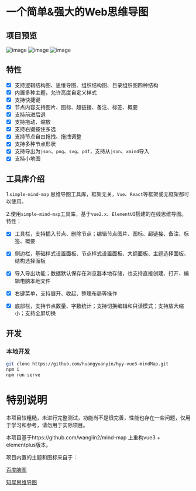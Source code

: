 # 一个简单&强大的Web思维导图

## 项目预览
![image](https://user-images.githubusercontent.com/42410679/208390574-d34f6b64-6570-4d33-87e8-9441da1126a5.png)
![image](https://user-images.githubusercontent.com/42410679/208390826-60ded4ce-ad48-46da-ab84-c66c3ef29885.png)
![image](https://user-images.githubusercontent.com/42410679/208390888-401d8c91-f76b-4c3b-a095-24daccae8404.png)



## 特性

- [x] 支持逻辑结构图、思维导图、组织结构图、目录组织图四种结构
- [x] 内置多种主题，允许高度自定义样式
- [x] 支持快捷键
- [x] 节点内容支持图片、图标、超链接、备注、标签、概要
- [x] 支持前进后退
- [x] 支持拖动、缩放
- [x] 支持右键按住多选
- [x] 支持节点自由拖拽、拖拽调整
- [x] 支持多种节点形状
- [x] 支持导出为`json`、`png`、`svg`、`pdf`，支持从`json`、`xmind`导入
- [x] 支持小地图

## 工具库介绍
1.`simple-mind-map`
思维导图工具库，框架无关，`Vue`、`React`等框架或无框架都可以使用。

2.使用`simple-mind-map`工具库，基于`vue2.x`、`ElementUI`搭建的在线思维导图。特性：

- [x] 工具栏，支持插入节点、删除节点；编辑节点图片、图标、超链接、备注、标签、概要

- [x] 侧边栏，基础样式设置面板、节点样式设置面板、大纲面板、主题选择面板、结构选择面板

- [x] 导入导出功能；数据默认保存在浏览器本地存储，也支持直接创建、打开、编辑电脑本地文件

- [x] 右键菜单，支持展开、收起、整理布局等操作

- [x] 底部栏，支持节点数量、字数统计；支持切换编辑和只读模式；支持放大缩小；支持全屏切换

## 开发

### 本地开发
```bash
git clone https://github.com/huangyuanyin/hyy-vue3-mindMap.git
npm i
npm run serve
```

# 特别说明

本项目较粗糙，未进行完整测试，功能尚不是很完善，性能也存在一些问题，仅用于学习和参考，请勿用于实际项目。

本项目基于https://github.com/wanglin2/mind-map 上重构vue3 + elementplus版本。

项目内置的主题和图标来自于：

[百度脑图](https://naotu.baidu.com/)

[知犀思维导图](https://www.zhixi.com/)
